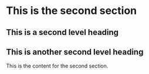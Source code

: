 # This is the second section

## This is a second level heading

## This is another second level heading

This is the content for the second section.
